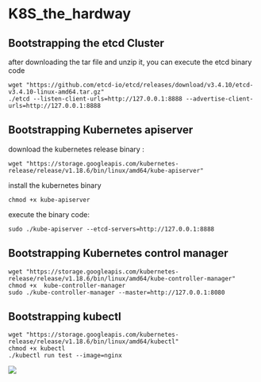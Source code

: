 # K8S_the_hardway

## Bootstrapping the etcd Cluster

after downloading the tar file and unzip it, you can execute the etcd binary code 
```
wget "https://github.com/etcd-io/etcd/releases/download/v3.4.10/etcd-v3.4.10-linux-amd64.tar.gz"
./etcd --listen-client-urls=http://127.0.0.1:8888 --advertise-client-urls=http://127.0.0.1:8888
```

## Bootstrapping Kubernetes apiserver

download the kubernetes release binary :
```
wget "https://storage.googleapis.com/kubernetes-release/release/v1.18.6/bin/linux/amd64/kube-apiserver"
```

install the kubernetes binary
```
chmod +x kube-apiserver 
```

execute the binary code:
```
sudo ./kube-apiserver --etcd-servers=http://127.0.0.1:8888
```

## Bootstrapping Kubernetes control manager
```
wget "https://storage.googleapis.com/kubernetes-release/release/v1.18.6/bin/linux/amd64/kube-controller-manager"
chmod +x  kube-controller-manager 
sudo ./kube-controller-manager --master=http://127.0.0.1:8080
```

## Bootstrapping kubectl
```
wget "https://storage.googleapis.com/kubernetes-release/release/v1.18.6/bin/linux/amd64/kubectl"
chmod +x kubectl
./kubectl run test --image=nginx
```
![](K8S_the_hardway/Capture.PNG)





